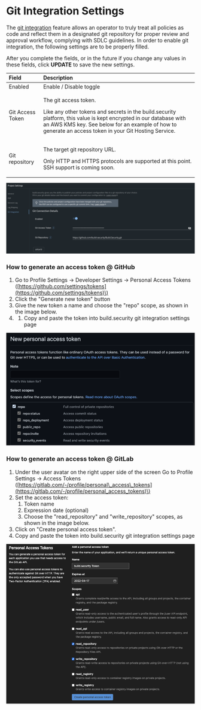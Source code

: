 # Git Integration Settings

The [git integration](../projects/commit-project-to-git.md) feature allows an operator to truly treat all policies as code and reflect them in a designated git repository for proper review and approval workflow, complying with SDLC guidelines. In order to enable git integration, the following settings are to be properly filled.

After you complete the fields, or in the future if you change any values in these fields, click **UPDATE** to save the new settings.

<table>
  <thead>
    <tr>
      <th style="text-align:left">Field</th>
      <th style="text-align:left">Description</th>
    </tr>
  </thead>
  <tbody>
    <tr>
      <td style="text-align:left">Enabled</td>
      <td style="text-align:left">Enable / Disable toggle</td>
    </tr>
    <tr>
      <td style="text-align:left">Git Access Token</td>
      <td style="text-align:left">
        <p>The git access token.</p>
        <p>Like any other tokens and secrets in the build.security platform, this
          value is kept encrypted in our database with an AWS KMS key. See below
          for an example of how to generate an access token in your Git Hosting Service.</p>
      </td>
    </tr>
    <tr>
      <td style="text-align:left">Git repository</td>
      <td style="text-align:left">
        <p>The target git repository URL.</p>
        <p>Only HTTP and HTTPS protocols are supported at this point. SSH support
          is coming soon.</p>
      </td>
    </tr>
  </tbody>
</table>

![git integration settings form](../.gitbook/assets/image%20%288%29.png)

### How to generate an access token @ GitHub

1. Go to Profile Settings -&gt; Developer Settings -&gt; Personal Access Tokens \([https://github.com/settings/tokens](https://github.com/settings/tokens)\)
2. Click the "Generate new token" button
3. Give the new token a name and choose the "repo" scope, as shown in the image below.
4. 1. Copy and paste the token into build.security git integration settings page

![Required scopes for access token \(GitHub\)](../.gitbook/assets/image%20%287%29.png)



###  How to generate an access token @ GitLab

1. Under the user avatar on the right upper side of the screen Go to Profile Settings -&gt; Access Tokens \([https://gitlab.com/-/profile/personal\_access\_tokens](https://gitlab.com/-/profile/personal_access_tokens)\)
2. Set the access token:
   1. Token name 
   2. Expression date \(optional\)
   3. Choose the "read\_repository" and "write\_repository" scopes, as shown in the image below.
3. Click on "Create personal access token".
4. Copy and paste the token into build.security git integration settings page

![Personal acess token \(GitLab\)](../.gitbook/assets/image%20%2813%29.png)

